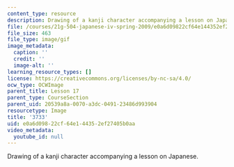 ```yaml
---
content_type: resource
description: Drawing of a kanji character accompanying a lesson on Japanese.
file: /courses/21g-504-japanese-iv-spring-2009/e0a6d09822cf64e144352ef27405b0aa_3733.gif
file_size: 463
file_type: image/gif
image_metadata:
  caption: ''
  credit: ''
  image-alt: ''
learning_resource_types: []
license: https://creativecommons.org/licenses/by-nc-sa/4.0/
ocw_type: OCWImage
parent_title: Lesson 17
parent_type: CourseSection
parent_uid: 20539a8a-0070-a3dc-0491-23486d993904
resourcetype: Image
title: '3733'
uid: e0a6d098-22cf-64e1-4435-2ef27405b0aa
video_metadata:
  youtube_id: null
---
```

Drawing of a kanji character accompanying a lesson on Japanese.